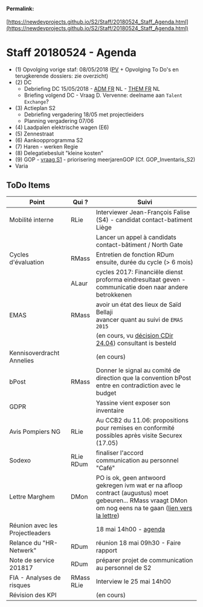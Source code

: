 <link rel="stylesheet" href="https://newdevprojects.github.io/S2/S2.css">

#### Permalink: 
[https://newdevprojects.github.io/S2/Staff/20180524_Staff_Agenda.html](https://newdevprojects.github.io/S2/Staff/20180524_Staff_Agenda.html)

# Staff 20180524 - Agenda

* (1) Opvolging vorige staf: 08/05/2018 ([PV](20180508_Staff_PV.md) + Opvolging To Do's en terugkerende dossiers: zie overzicht) 
* (2) DC 
	* Debriefing DC 15/05/2018 - [ADM FR](20180515_Adm_FR.pdf) NL - [THEM FR](20180515_Them_FR.pdf) NL
	* Briefing volgend DC - Vraag D. Vervenne: deelname aan `Talent Exchange`?
* (3) Actieplan S2
	* Debriefing vergadering 18/05 met projectleiders
	* Planning vergadering 07/06
* (4) Laadpalen elektrische wagen (E6)
* (5) Zennestraat
* (6) Aankoopprogramma S2
* (7) Haren - werken Regie
* (8) Delegatiebesluit "kleine kosten"
* (9) GOP - [vraag S1](GOP_vraag_S1.pdf) - priorisering meerjarenGOP (Cf. GOP_Inventaris_S2)
* Varia
 

## ToDo Items

| Point | Qui ? | Suivi |
| --- | --- | --- |
| Mobilité interne  | RLie | Interviewer Jean-François Falise (S4) - candidat contact-batiment Liège |
| &nbsp;  | &nbsp; | Lancer un appel à candidats contact-bâtiment / North Gate |
| Cycles d'évaluation |  RMass | Entretien de fonction RDum<br>ensuite, durée du cycle (> 6 mois) |
| &nbsp; |  ALaur | cycles 2017:  Financiële dienst proforma eindresultaat geven - communicatie doen naar andere betrokkenen |
| EMAS | RMass | avoir un état des lieux de Saïd Bellaji<br>avancer quant au suivi de `EMAS 2015` |
| &nbsp; | &nbsp; | (en cours, vu [décision CDir 24.04](https://newdevprojects.github.io/S2/Staff/20180424_Adm_FR.pdf)) consultant is besteld |
| Kennisoverdracht Annelies | &nbsp; | (en cours) |
| bPost | RMass | Donner le signal au comité de direction que la convention bPost entre en contradiction avec le budget |
| GDPR | &nbsp; | Yassine vient exposer son inventaire |
| Avis Pompiers NG | RLie | Au CCB2 du 11.06: propositions pour remises en conformité possibles après visite Securex (17.05) |
| Sodexo | RLie<br>RDum | finaliser l'accord<br>communication au personnel "Café" |
| Lettre Marghem | DMon | PO is ok, geen antwoord gekregen ivm wat er na afloop contract (augustus) moet gebeuren... RMass vraagt DMon om nog eens na te gaan ([lien vers la lettre](http://workplaces2010.internal.economie.fgov.be/sites/support/StaffS2/Staffmeeting/20180420-Varia-Commandes-accord-cadre-SJurE2.pdf)) |
| Réunion avec les Projectleaders | &nbsp; | 18 mai 14h00 - [agenda](https://newdevprojects.github.io/S2/Liste_projets.html) |
| Relance du "HR-Netwerk" | RDum | réunion 18 mai 09h30 - Faire rapport |
| Note de service 201817 | RDum | préparer projet de communication au personnel de S2 |
| FIA - Analyses de risques | RMass<br>RLie | Interview le 25 mai 14h00 |
| Révision des KPI | &nbsp; | (en cours) |





